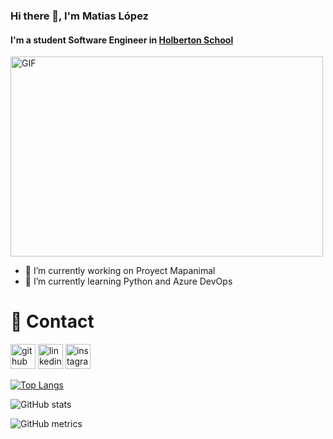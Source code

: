 ### Hi there 👋, I'm Matias López
#### I'm a student Software Engineer in [Holberton School](https://www.holbertonschool.com/)
<img alt="GIF" src="https://github.com/abhisheknaiidu/abhisheknaiidu/blob/master/code.gif?raw=true" width="500" height="320" />

- 🔭 I’m currently working on Proyect Mapanimal 
- 🌱 I’m currently learning Python and Azure DevOps 

# 📩 Contact
[<img src='https://cdn.jsdelivr.net/npm/simple-icons@3.0.1/icons/github.svg' alt='github' height='40'>](https://github.com/matilop15)  [<img src='https://cdn.jsdelivr.net/npm/simple-icons@3.0.1/icons/linkedin.svg' alt='linkedin' height='40'>](https://www.linkedin.com/in/matiaas-lópez/)  [<img src='https://cdn.jsdelivr.net/npm/simple-icons@3.0.1/icons/instagram.svg' alt='instagram' height='40'>](https://www.instagram.com/matilop15/)  

[![Top Langs](https://github-readme-stats.vercel.app/api/top-langs/?username=matilop15)](https://github.com/anuraghazra/github-readme-stats)

![GitHub stats](https://github-readme-stats.vercel.app/api?username=matilop15&show_icons=true)  

![GitHub metrics](https://metrics.lecoq.io/matilop15)  

 
